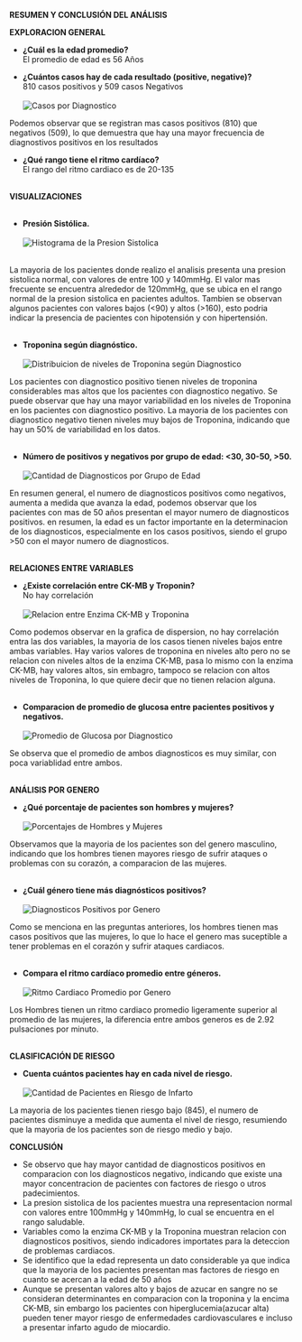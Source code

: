 **RESUMEN Y CONCLUSIÓN DEL ANÁLISIS**

**EXPLORACION GENERAL**

- **¿Cuál es la edad promedio?** <br>
El promedio de edad es 56 Años<br>

- **¿Cuántos casos hay de cada resultado (positive, negative)?** <br>
810 casos positivos y 509 casos Negativos <br> <br>
![Casos por Diagnostico](https://github.com/user-attachments/assets/59023102-a28f-43b9-b5fe-6b01b5431a2e) <br>

Podemos observar que se registran mas casos positivos (810) que negativos (509), lo que demuestra que hay una mayor frecuencia de diagnostivos positivos en los resultados<br>

- **¿Qué rango tiene el ritmo cardíaco?** <br>
El rango del ritmo cardiaco es de 20-135 <br> <br>

**VISUALIZACIONES**<br>
<br>
- **Presión Sistólica.** <br> <br>
![Histograma de la Presion Sistolica](https://github.com/user-attachments/assets/4a208f3e-6e8a-49d3-a020-301a1f2483d4) <br> <br>

La mayoria de los pacientes donde realizo el analisis presenta una presion sistolica normal, con valores de entre 100 y 140mmHg.
El valor mas frecuente se encuentra alrededor de 120mmHg, que se ubica en el rango normal de la presion sistolica en pacientes adultos.
Tambien se observan algunos pacientes con valores bajos (<90) y altos (>160), esto podria indicar la presencia de pacientes con hipotensión y con hipertensión.<br><br>

- **Troponina según diagnóstico.** <br> <br>
![Distribuicion de niveles de Troponina según Diagnostico](https://github.com/user-attachments/assets/91dbf9d4-1a3e-48ea-920d-5e122d87f19a) <br>

Los pacientes con diagnostico positivo tienen niveles de troponina considerables mas altos que los pacientes con diagnostico negativo.
Se puede observar que hay una mayor variabilidad en los niveles de Troponina en los pacientes con diagnostico positivo.
La mayoria de los pacientes con diagnostico negativo tienen niveles muy bajos de Troponina, indicando que hay un 50% de variabilidad en los datos. <br> <br>

- **Número de positivos y negativos por grupo de edad: <30, 30-50, >50.** <br> <br>
![Cantidad de Diagnosticos por Grupo de Edad ](https://github.com/user-attachments/assets/dcff23b3-59d0-4dab-a3a0-36f646702fd2) <br>

En resumen general, el numero de diagnosticos positivos como negativos, aumenta a medida que avanza la edad, podemos observar que los pacientes con mas de 50 años presentan el mayor numero de diagnosticos positivos.
en resumen, la edad es un factor importante en la determinacion de los diagnosticos, especialmente en los casos positivos, siendo el grupo >50 con el mayor numero de diagnosticos. <br> <br>

**RELACIONES ENTRE VARIABLES** <br>

- **¿Existe correlación entre CK-MB y Troponin?** <br>
No hay correlación <br> <br>
![Relacion entre Enzima CK-MB y Troponina](https://github.com/user-attachments/assets/22e7cbdc-1966-4c69-b4f5-bbc60b82234b) <br>

Como podemos observar en la grafica de dispersion, no hay correlación entra las dos variables, la mayoria de los casos tienen niveles bajos entre ambas variables.
Hay varios valores de troponina en niveles alto pero no se relacion con niveles altos de la enzima CK-MB, pasa lo mismo con la enzima CK-MB, hay valores altos, sin embagro,
tampoco se relacion con altos niveles de Troponina, lo que quiere decir que no tienen relacion alguna. <br> <br>

- **Comparacion de promedio de glucosa entre pacientes positivos y negativos.** <br> <br>
![Promedio de Glucosa por Diagnostico](https://github.com/user-attachments/assets/c3b2283b-f9d3-4150-903e-7b64805564d5) <br>

Se observa que el promedio de ambos diagnosticos es muy similar, con poca variablidad entre ambos. <br> <br>

**ANÁLISIS POR GENERO**<br>

- **¿Qué porcentaje de pacientes son hombres y mujeres?** <br> <br>
![Porcentajes de Hombres y Mujeres](https://github.com/user-attachments/assets/952ee8c1-5c79-40fd-80f3-ccf48d0d1275) <br>

Observamos que la mayoria de los pacientes son del genero masculino, indicando que los hombres tienen mayores riesgo de sufrir ataques o problemas con su corazón, a comparacion de las mujeres. <br> <br>
  
- **¿Cuál género tiene más diagnósticos positivos?** <br> <br>
![Diagnosticos Positivos por Genero](https://github.com/user-attachments/assets/2e748549-183b-4b12-a8dd-e85ac24dd0ab) <br>

Como se menciona en las preguntas anteriores, los hombres tienen mas casos positivos que las mujeres, lo que lo hace el genero mas suceptible a tener problemas en el corazón y sufrir ataques cardiacos. <br> <br>
  
- **Compara el ritmo cardíaco promedio entre géneros.** <br> <br>
![Ritmo Cardiaco Promedio por Genero](https://github.com/user-attachments/assets/3c2b2fc8-2638-406f-8d53-98613a5ecb39) <br>

Los Hombres tienen un ritmo cardiaco promedio ligeramente superior al promedio de las mujeres, la diferencia entre ambos generos es de 2.92 pulsaciones por minuto. <br> <br>

**CLASIFICACIÓN DE RIESGO** <br>

- **Cuenta cuántos pacientes hay en cada nivel de riesgo.** <br> <br>
![Cantidad de Pacientes en Riesgo de Infarto](https://github.com/user-attachments/assets/80d99223-7a8e-484c-8cea-7b6e4d9eed6c) <br>

La mayoria de los pacientes tienen riesgo bajo (845), el numero de pacientes disminuye a medida que aumenta el nivel de riesgo, resumiendo que la mayoria de los pacientes son de riesgo medio y bajo. <br>

**CONCLUSIÓN** <br>
- Se observo que hay mayor cantidad de diagnosticos positivos en comparacion con los diagnosticos negativo, indicando que existe una mayor concentracion de pacientes con factores de riesgo o utros padecimientos.
- La presion sistolica de los pacientes muestra una representacion normal con valores entre 100mmHg y 140mmHg, lo cual se encuentra en el rango saludable.
- Variables como la enzima CK-MB y la Troponina muestran relacion con diagnosticos positivos, siendo indicadores importates para la deteccion de problemas cardiacos.
- Se identifico que la edad representa un dato considerable ya que indica que la mayoria de los pacientes presentan mas factores de riesgo en cuanto se acercan a la edad de 50 años
- Aunque se presentan valores alto y bajos de azucar en sangre no se consideran determinantes en comparacion con la troponina y la encima CK-MB, sin embargo los pacientes con hiperglucemia(azucar alta) pueden tener mayor riesgo de enfermedades cardiovasculares e incluso a presentar infarto agudo de miocardio.


